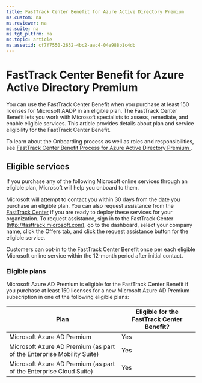 ```yaml
---
title: FastTrack Center Benefit for Azure Active Directory Premium
ms.custom: na
ms.reviewer: na
ms.suite: na
ms.tgt_pltfrm: na
ms.topic: article
ms.assetid: cf7f7550-2632-4bc2-aac4-04e988b1c4db
---
```

# FastTrack Center Benefit for Azure Active Directory Premium
You can use the FastTrack Center Benefit when you purchase at least 150 licenses for Microsoft AADP in an eligible plan. The FastTrack Center Benefit lets you work with Microsoft specialists to assess, remediate, and enable eligible services. This article provides details about plan and service eligibility for the FastTrack Center Benefit.

To learn about the Onboarding process as well as roles and responsibilities, see [FastTrack Center Benefit Process for Azure Active Directory Premium ](../Topic/FastTrack-Center-Benefit-Process-for-Azure-Active-Directory-Premium-.md).

## Eligible services
If you purchase any of the following Microsoft online services through an eligible plan, Microsoft will help you onboard to them.

Microsoft will attempt to contact you within 30 days from the date you purchase an eligible plan. You can also request assistance from the [FastTrack Center](http://fasttrack.microsoft.com/) if you are ready to deploy these services for your organization. To request assistance, sign in to the FastTrack Center (http://fasttrack.microsoft.com), go to the dashboard, select your company name, click the Offers tab, and click the request assistance button for the eligible service.

Customers can opt-in to the FastTrack Center Benefit once per each eligible Microsoft online service within the 12-month period after initial contact.

### Eligible plans
Microsoft Azure AD Premium is eligible for the FastTrack Center Benefit if you purchase at least 150 licenses for a new Microsoft Azure AD Premium subscription in one of the following eligible plans:

|Plan|Eligible for the FastTrack Center Benefit?|
|--------|----------------------------------------------|
|Microsoft Azure AD Premium|Yes|
|Microsoft Azure AD Premium (as part of the Enterprise Mobility Suite)|Yes|
|Microsoft Azure AD Premium (as part of the Enterprise Cloud Suite)|Yes|
